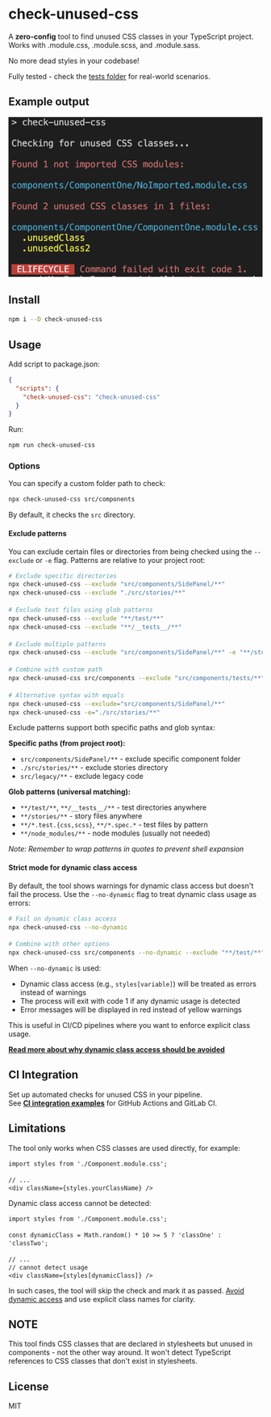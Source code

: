 # check-unused-css

A **zero-config** tool to find unused CSS classes in your TypeScript project. Works with .module.css, .module.scss, and .module.sass.

No more dead styles in your codebase!

Fully tested - check the [tests folder](./src/__tests__/) for real-world scenarios.

## Example output

![Example output](./exampleOutput.png)

## Install

```bash
npm i --D check-unused-css
```

## Usage

Add script to package.json:

```json
{
  "scripts": {
    "check-unused-css": "check-unused-css"
  }
}
```

Run:

```bash
npm run check-unused-css
```

### Options

You can specify a custom folder path to check:

```bash
npx check-unused-css src/components
```

By default, it checks the `src` directory.

#### Exclude patterns

You can exclude certain files or directories from being checked using the `--exclude` or `-e` flag. Patterns are relative to your project root:

```bash
# Exclude specific directories
npx check-unused-css --exclude "src/components/SidePanel/**"
npx check-unused-css --exclude "./src/stories/**"

# Exclude test files using glob patterns
npx check-unused-css --exclude "**/test/**"
npx check-unused-css --exclude "**/__tests__/**"

# Exclude multiple patterns
npx check-unused-css --exclude "src/components/SidePanel/**" -e "**/stories/**"

# Combine with custom path
npx check-unused-css src/components --exclude "src/components/tests/**"

# Alternative syntax with equals
npx check-unused-css --exclude="src/components/SidePanel/**"
npx check-unused-css -e="./src/stories/**"
```

Exclude patterns support both specific paths and glob syntax:

**Specific paths (from project root):**
- `src/components/SidePanel/**` - exclude specific component folder
- `./src/stories/**` - exclude stories directory
- `src/legacy/**` - exclude legacy code

**Glob patterns (universal matching):**
- `**/test/**`, `**/__tests__/**` - test directories anywhere
- `**/stories/**` - story files anywhere
- `**/*.test.{css,scss}`, `**/*.spec.*` - test files by pattern
- `**/node_modules/**` - node modules (usually not needed)

*Note: Remember to wrap patterns in quotes to prevent shell expansion*

#### Strict mode for dynamic class access

By default, the tool shows warnings for dynamic class access but doesn't fail the process. Use the `--no-dynamic` flag to treat dynamic class usage as errors:

```bash
# Fail on dynamic class access
npx check-unused-css --no-dynamic

# Combine with other options
npx check-unused-css src/components --no-dynamic --exclude "**/test/**"
```

When `--no-dynamic` is used:
- Dynamic class access (e.g., `styles[variable]`) will be treated as errors instead of warnings
- The process will exit with code 1 if any dynamic usage is detected
- Error messages will be displayed in red instead of yellow warnings

This is useful in CI/CD pipelines where you want to enforce explicit class usage.

**[Read more about why dynamic class access should be avoided](./docs/avoid-dynamic-classes.md)**

## CI Integration

Set up automated checks for unused CSS in your pipeline.  
See **[CI integration examples](./docs/ci-integration.md)** for GitHub Actions and GitLab CI.

## Limitations

The tool only works when CSS classes are used directly, for example:

```tsx
import styles from './Component.module.css';

// ...
<div className={styles.yourClassName} />
```

Dynamic class access cannot be detected:

```tsx
import styles from './Component.module.css';

const dynamicClass = Math.random() * 10 >= 5 ? 'classOne' : 'classTwo';

// ...
// cannot detect usage
<div className={styles[dynamicClass]} />
```

In such cases, the tool will skip the check and mark it as passed. [Avoid dynamic access](./docs/avoid-dynamic-classes.md) and use explicit class names for clarity.

## NOTE
This tool finds CSS classes that are declared in stylesheets but unused in components - not the other way around. It won't detect TypeScript references to CSS classes that don't exist in stylesheets.

## License

MIT
